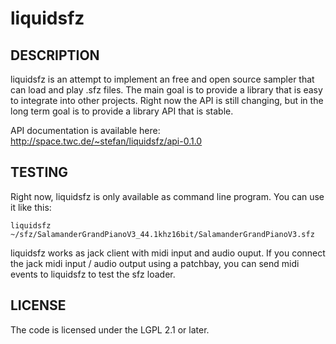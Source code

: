 # liquidsfz

## DESCRIPTION

liquidsfz is an attempt to implement an free and open source sampler that can
load and play .sfz files. The main goal is to provide a library that is easy to
integrate into other projects. Right now the API is still changing, but in the
long term goal is to provide a library API that is stable.

API documentation is available here: http://space.twc.de/~stefan/liquidsfz/api-0.1.0

## TESTING

Right now, liquidsfz is only available as command line program. You can use it
like this:

    liquidsfz ~/sfz/SalamanderGrandPianoV3_44.1khz16bit/SalamanderGrandPianoV3.sfz

liquidsfz works as jack client with midi input and audio ouput. If you connect
the jack midi input / audio output using a patchbay, you can send midi events
to liquidsfz to test the sfz loader.

## LICENSE

The code is licensed under the LGPL 2.1 or later.

